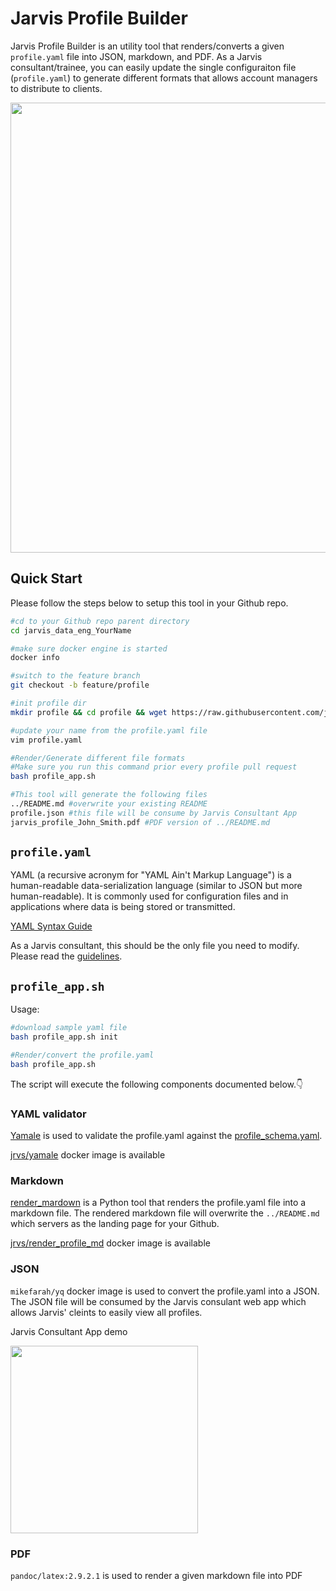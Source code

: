 # Jarvis Profile Builder

Jarvis Profile Builder is an utility tool that renders/converts a given `profile.yaml` file into JSON, markdown, and PDF. As a Jarvis consultant/trainee, you can easily update the single configuraiton file (`profile.yaml`) to generate different formats that allows account managers to distribute to clients.

<img src="https://i.imgur.com/x9d1uHC.jpg" width="720">

## Quick Start 

Please follow the steps below to setup this tool in your Github repo. 

```bash
#cd to your Github repo parent directory
cd jarvis_data_eng_YourName

#make sure docker engine is started
docker info

#switch to the feature branch
git checkout -b feature/profile

#init profile dir
mkdir profile && cd profile && wget https://raw.githubusercontent.com/jarviscanada/jarvis_profile_builder/master/profile_app.sh -O profile_app.sh && bash profile_app.sh init

#update your name from the profile.yaml file
vim profile.yaml

#Render/Generate different file formats
#Make sure you run this command prior every profile pull request
bash profile_app.sh

#This tool will generate the following files
../README.md #overwrite your existing README
profile.json #this file will be consume by Jarvis Consultant App
jarvis_profile_John_Smith.pdf #PDF version of ../README.md
```

## `profile.yaml`
YAML (a recursive acronym for "YAML Ain't Markup Language") is a human-readable data-serialization language (similar to JSON but more human-readable). It is commonly used for configuration files and in applications where data is being stored or transmitted.

[YAML Syntax Guide](https://rollout.io/blog/yaml-tutorial-everything-you-need-get-started/)

As a Jarvis consultant, this should be the only file you need to modify. Please read the [guidelines](https://www.notion.so/jarviscanada/Updating-Build-Your-Jarvis-Profile-01f001361c694b9bae7f1e53d0d1c93a).

## `profile_app.sh`
Usage:
```bash
#download sample yaml file
bash profile_app.sh init

#Render/convert the profile.yaml
bash profile_app.sh
```
The script will execute the following components documented below.👇


### YAML validator
[Yamale](https://github.com/23andMe/Yamale) is used to validate the profile.yaml against the [profile_schema.yaml](./yamale/profile_schema.yaml). 

[jrvs/yamale](https://hub.docker.com/r/jrvs/yamale) docker image is available

### Markdown
[render_mardown](./render_markdown) is a Python tool that renders the profile.yaml file into a markdown file. The rendered markdown file will overwrite the `../README.md` which servers as the landing page for your Github.

[jrvs/render_profile_md](https://hub.docker.com/r/jrvs/render_profile_md) docker image is available

### JSON
`mikefarah/yq` docker image is used to convert the profile.yaml into a JSON. The JSON file will be consumed by the Jarvis consulant web app which allows Jarvis' cleints to easily view all profiles.

Jarvis Consultant App demo

<img src="https://imgur.com/yVaQc8L.gif" width="300">

### PDF
`pandoc/latex:2.9.2.1` is used to render a given markdown file into PDF